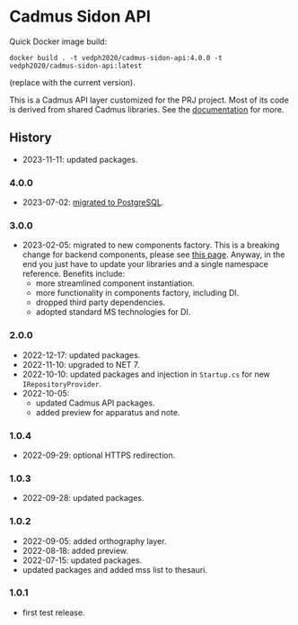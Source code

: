# Cadmus Sidon API

Quick Docker image build:

    docker build . -t vedph2020/cadmus-sidon-api:4.0.0 -t vedph2020/cadmus-sidon-api:latest

(replace with the current version).

This is a Cadmus API layer customized for the PRJ project. Most of its code is derived from shared Cadmus libraries. See the [documentation](https://github.com/vedph/cadmus_doc/blob/master/guide/api.md) for more.

## History

- 2023-11-11: updated packages.

### 4.0.0

- 2023-07-02: [migrated to PostgreSQL](https://myrmex.github.io/overview/cadmus/dev/history/b-rdbms/).

### 3.0.0

- 2023-02-05: migrated to new components factory. This is a breaking change for backend components, please see [this page](https://myrmex.github.io/overview/cadmus/dev/history/#2023-02-01---backend-infrastructure-upgrade). Anyway, in the end you just have to update your libraries and a single namespace reference. Benefits include:
  - more streamlined component instantiation.
  - more functionality in components factory, including DI.
  - dropped third party dependencies.
  - adopted standard MS technologies for DI.

### 2.0.0

- 2022-12-17: updated packages.
- 2022-11-10: upgraded to NET 7.
- 2022-10-10: updated packages and injection in `Startup.cs` for new `IRepositoryProvider`.
- 2022-10-05:
  - updated Cadmus API packages.
  - added preview for apparatus and note.

### 1.0.4

- 2022-09-29: optional HTTPS redirection.

### 1.0.3

- 2022-09-28: updated packages.

### 1.0.2

- 2022-09-05: added orthography layer.
- 2022-08-18: added preview.
- 2022-07-15: updated packages.
- updated packages and added mss list to thesauri.

### 1.0.1

- first test release.
